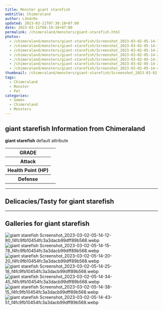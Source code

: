 ```yaml
---
title: Monster giant starefish
webtitle: Chimeraland
author: L3n4r0x
updated: 2023-03-11T07:30:18+07:00
date: 2023-03-11T08:19:18+07:00
permalink: /chimeraland/monsters/giant-starefish.html
photos:
  - /chimeraland/monsters/giant-starefish/Screenshot_2023-03-02-05-14-12-80_f4fc9fb10454fc3a3dacb99dff89b568.webp
  - /chimeraland/monsters/giant-starefish/Screenshot_2023-03-02-05-14-15-78_f4fc9fb10454fc3a3dacb99dff89b568.webp
  - /chimeraland/monsters/giant-starefish/Screenshot_2023-03-02-05-14-20-20_f4fc9fb10454fc3a3dacb99dff89b568.webp
  - /chimeraland/monsters/giant-starefish/Screenshot_2023-03-02-05-14-25-18_f4fc9fb10454fc3a3dacb99dff89b568.webp
  - /chimeraland/monsters/giant-starefish/Screenshot_2023-03-02-05-14-34-45_f4fc9fb10454fc3a3dacb99dff89b568.webp
  - /chimeraland/monsters/giant-starefish/Screenshot_2023-03-02-05-14-38-15_f4fc9fb10454fc3a3dacb99dff89b568.webp
  - /chimeraland/monsters/giant-starefish/Screenshot_2023-03-02-05-14-43-51_f4fc9fb10454fc3a3dacb99dff89b568.webp
thumbnail: /chimeraland/monsters/giant-starefish/Screenshot_2023-03-02-05-14-12-80_f4fc9fb10454fc3a3dacb99dff89b568.webp
tags:
  - Chimeraland
  - Monster
  - Pet
categories:
  - Games
  - Chimeraland
  - Monsters
---
```


<section id="bootstrap-wrapper"><link rel="stylesheet" href="https://rawcdn.githack.com/dimaslanjaka/Web-Manajemen/0c3b5aa1813bd4abcd2c11bf3e37928b15c28664/css/bootstrap-5-3-0-alpha3-wrapper.css"/><h2 id="attribute">giant starefish Information from Chimeraland</h2><p><b>giant starefish</b> default attribute <table><tr><th>GRADE</th><td></td></tr><tr><th>Attack</th><td></td></tr><tr><th>Health Point (HP)</th><td></td></tr><tr><th>Defense</th><td></td></tr></table></p><hr/><h2 id="delicacies">Delicacies/Tasty for giant starefish</h2><div class="text-white bg-dark"></div><hr/><div id="gallery"><h2>Galleries for giant starefish</h2><div class="row"><div class="col-lg-6 col-12"><img src="/chimeraland/monsters/giant-starefish/Screenshot_2023-03-02-05-14-12-80_f4fc9fb10454fc3a3dacb99dff89b568.webp" alt="giant starefish Screenshot_2023-03-02-05-14-12-80_f4fc9fb10454fc3a3dacb99dff89b568.webp"/></div><div class="col-lg-6 col-12"><img src="/chimeraland/monsters/giant-starefish/Screenshot_2023-03-02-05-14-15-78_f4fc9fb10454fc3a3dacb99dff89b568.webp" alt="giant starefish Screenshot_2023-03-02-05-14-15-78_f4fc9fb10454fc3a3dacb99dff89b568.webp"/></div><div class="col-lg-6 col-12"><img src="/chimeraland/monsters/giant-starefish/Screenshot_2023-03-02-05-14-20-20_f4fc9fb10454fc3a3dacb99dff89b568.webp" alt="giant starefish Screenshot_2023-03-02-05-14-20-20_f4fc9fb10454fc3a3dacb99dff89b568.webp"/></div><div class="col-lg-6 col-12"><img src="/chimeraland/monsters/giant-starefish/Screenshot_2023-03-02-05-14-25-18_f4fc9fb10454fc3a3dacb99dff89b568.webp" alt="giant starefish Screenshot_2023-03-02-05-14-25-18_f4fc9fb10454fc3a3dacb99dff89b568.webp"/></div><div class="col-lg-6 col-12"><img src="/chimeraland/monsters/giant-starefish/Screenshot_2023-03-02-05-14-34-45_f4fc9fb10454fc3a3dacb99dff89b568.webp" alt="giant starefish Screenshot_2023-03-02-05-14-34-45_f4fc9fb10454fc3a3dacb99dff89b568.webp"/></div><div class="col-lg-6 col-12"><img src="/chimeraland/monsters/giant-starefish/Screenshot_2023-03-02-05-14-38-15_f4fc9fb10454fc3a3dacb99dff89b568.webp" alt="giant starefish Screenshot_2023-03-02-05-14-38-15_f4fc9fb10454fc3a3dacb99dff89b568.webp"/></div><div class="col-lg-6 col-12"><img src="/chimeraland/monsters/giant-starefish/Screenshot_2023-03-02-05-14-43-51_f4fc9fb10454fc3a3dacb99dff89b568.webp" alt="giant starefish Screenshot_2023-03-02-05-14-43-51_f4fc9fb10454fc3a3dacb99dff89b568.webp"/></div></div></div></section>